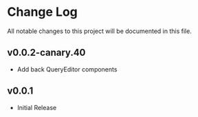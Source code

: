 # Change Log

All notable changes to this project will be documented in this file.

## v0.0.2-canary.40

- Add back QueryEditor components

## v0.0.1

- Initial Release

